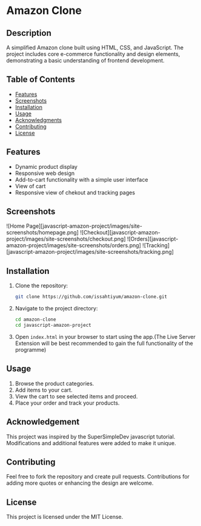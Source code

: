 # Amazon Clone

## Description
A simplified Amazon clone built using HTML, CSS, and JavaScript. The project includes core e-commerce functionality and design elements, demonstrating a basic understanding of frontend development.

## Table of Contents
- [Features](#features)
- [Screenshots](#screenshots)
- [Installation](#installation)
- [Usage](#usage)
- [Acknowledgments](#acknowledgments)
- [Contributing](#contributing)
- [License](#license)

## Features
- Dynamic product display
- Responsive web design
- Add-to-cart functionality with a simple user interface
- View of cart
- Responsive view of chekout and tracking pages

## Screenshots
![Home Page][javascript-amazon-project/images/site-screenshots/homepage.png]
![Checkout][javascript-amazon-project/images/site-screenshots/checkout.png]
![Orders][javascript-amazon-project/images/site-screenshots/orders.png]
![Tracking][javascript-amazon-project/images/site-screenshots/tracking.png]

## Installation
1. Clone the repository:
   ```bash
   git clone https://github.com/issahtiyum/amazon-clone.git

2. Navigate to the project directory:
   ```bash
   cd amazon-clone
   cd javascript-amazon-project
   ```
3. Open `index.html` in your browser to start using the app.(The Live Server Extension will be best recommended to gain the full functionality of the programme)

## Usage
1. Browse the product categories.
2. Add items to your cart.
3. View the cart to see selected items and proceed.
4. Place your order and track your products.

## Acknowledgement
This project was inspired by the SuperSimpleDev javascript tutorial. Modifications and additional features were added to make it unique.

## Contributing
Feel free to fork the repository and create pull requests. Contributions for adding more quotes or enhancing the design are welcome.

## License
This project is licensed under the MIT License.

